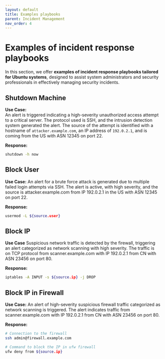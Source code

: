 ```yaml
---
layout: default
title: Examples playbooks
parent: Incident Management
nav_order: 4
---
```


# Examples of incident response playbooks
In this section, we offer **examples of incident response playbooks tailored for Ubuntu systems**, designed to assist system administrators and security professionals in effectively managing security incidents.

## Shutdown Machine

**Use Case:**  
An alert is triggered indicating a high-severity unauthorized access attempt to a critical server. The protocol used is SSH, and the intrusion detection system generated the alert. The source of the attempt is identified with a hostname of `attacker.example.com`, an IP address of `192.0.2.1`, and is coming from the US with ASN 12345 on port 22. 

**Response:**  
```bash
shutdown -h now
```

## Block User
**Use Case:**
An alert for a brute force attack is generated due to multiple failed login attempts via SSH. The alert is active, with high severity, and the source is attacker.example.com from IP 192.0.2.1 in the US with ASN 12345 on port 22.

**Response:**

```bash
usermod -L ${source.user}
```

## Block IP
**Use Case**
Suspicious network traffic is detected by the firewall, triggering an alert categorized as network scanning with high severity. The traffic is on TCP protocol from scanner.example.com with IP 192.0.2.1 from CN with ASN 23456 on port 80.

**Response:**

```bash
iptables -A INPUT -s ${source.ip} -j DROP
```

## Block IP in Firewall

**Use Case:**
An alert of high-severity suspicious firewall traffic categorized as network scanning is triggered. The alert indicates traffic from scanner.example.com with IP 192.0.2.1 from CN with ASN 23456 on port 80.

**Response:**

``` bash
# Connection to the firewall
ssh admin@firewall.example.com

# Command to block the IP in ufw firewall
ufw deny from ${source.ip}
```